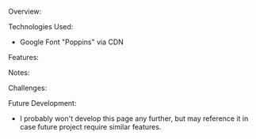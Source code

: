 Overview:

Technologies Used:

- Google Font "Poppins" via CDN

Features:

Notes:

Challenges:

Future Development:

- I probably won't develop this page any further, but may reference it in case future project require similar features.
